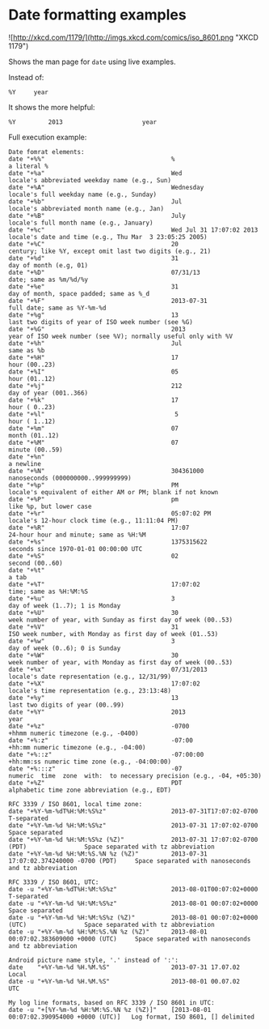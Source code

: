 Date formatting examples
========================

![http://xkcd.com/1179/](http://imgs.xkcd.com/comics/iso_8601.png "XKCD 1179")

Shows the man page for `date` using live examples.

Instead of:

    %Y     year

It shows the more helpful:

    %Y         2013                      year

Full execution example:

	Date fomrat elements:
	date "+%%"                                   %                                             a literal %
	date "+%a"                                   Wed                                           locale's abbreviated weekday name (e.g., Sun)
	date "+%A"                                   Wednesday                                     locale's full weekday name (e.g., Sunday)
	date "+%b"                                   Jul                                           locale's abbreviated month name (e.g., Jan)
	date "+%B"                                   July                                          locale's full month name (e.g., January)
	date "+%c"                                   Wed Jul 31 17:07:02 2013                      locale's date and time (e.g., Thu Mar  3 23:05:25 2005)
	date "+%C"                                   20                                            century; like %Y, except omit last two digits (e.g., 21)
	date "+%d"                                   31                                            day of month (e.g, 01)
	date "+%D"                                   07/31/13                                      date; same as %m/%d/%y
	date "+%e"                                   31                                            day of month, space padded; same as %_d
	date "+%F"                                   2013-07-31                                    full date; same as %Y-%m-%d
	date "+%g"                                   13                                            last two digits of year of ISO week number (see %G)
	date "+%G"                                   2013                                          year of ISO week number (see %V); normally useful only with %V
	date "+%h"                                   Jul                                           same as %b
	date "+%H"                                   17                                            hour (00..23)
	date "+%I"                                   05                                            hour (01..12)
	date "+%j"                                   212                                           day of year (001..366)
	date "+%k"                                   17                                            hour ( 0..23)
	date "+%l"                                    5                                            hour ( 1..12)
	date "+%m"                                   07                                            month (01..12)
	date "+%M"                                   07                                            minute (00..59)
	date "+%n"                                                                                 a newline
	date "+%N"                                   304361000                                     nanoseconds (000000000..999999999)
	date "+%p"                                   PM                                            locale's equivalent of either AM or PM; blank if not known
	date "+%P"                                   pm                                            like %p, but lower case
	date "+%r"                                   05:07:02 PM                                   locale's 12-hour clock time (e.g., 11:11:04 PM)
	date "+%R"                                   17:07                                         24-hour hour and minute; same as %H:%M
	date "+%s"                                   1375315622                                    seconds since 1970-01-01 00:00:00 UTC
	date "+%S"                                   02                                            second (00..60)
	date "+%t"                                   	                                             a tab
	date "+%T"                                   17:07:02                                      time; same as %H:%M:%S
	date "+%u"                                   3                                             day of week (1..7); 1 is Monday
	date "+%U"                                   30                                            week number of year, with Sunday as first day of week (00..53)
	date "+%V"                                   31                                            ISO week number, with Monday as first day of week (01..53)
	date "+%w"                                   3                                             day of week (0..6); 0 is Sunday
	date "+%W"                                   30                                            week number of year, with Monday as first day of week (00..53)
	date "+%x"                                   07/31/2013                                    locale's date representation (e.g., 12/31/99)
	date "+%X"                                   17:07:02                                      locale's time representation (e.g., 23:13:48)
	date "+%y"                                   13                                            last two digits of year (00..99)
	date "+%Y"                                   2013                                          year
	date "+%z"                                   -0700                                         +hhmm numeric timezone (e.g., -0400)
	date "+%:z"                                  -07:00                                        +hh:mm numeric timezone (e.g., -04:00)
	date "+%::z"                                 -07:00:00                                     +hh:mm:ss numeric time zone (e.g., -04:00:00)
	date "+%:::z"                                -07                                           numeric  time  zone  with:  to necessary precision (e.g., -04, +05:30)
	date "+%Z"                                   PDT                                           alphabetic time zone abbreviation (e.g., EDT)
	
	RFC 3339 / ISO 8601, local time zone:
	date "+%Y-%m-%dT%H:%M:%S%z"                  2013-07-31T17:07:02-0700                      T-separated
	date "+%Y-%m-%d %H:%M:%S%z"                  2013-07-31 17:07:02-0700                      Space separated
	date "+%Y-%m-%d %H:%M:%S%z (%Z)"             2013-07-31 17:07:02-0700 (PDT)                Space separated with tz abbreviation
	date "+%Y-%m-%d %H:%M:%S.%N %z (%Z)"         2013-07-31 17:07:02.374240000 -0700 (PDT)     Space separated with nanoseconds and tz abbreviation
	
	RFC 3339 / ISO 8601, UTC:
	date -u "+%Y-%m-%dT%H:%M:%S%z"               2013-08-01T00:07:02+0000                      T-separated
	date -u "+%Y-%m-%d %H:%M:%S%z"               2013-08-01 00:07:02+0000                      Space separated
	date -u "+%Y-%m-%d %H:%M:%S%z (%Z)"          2013-08-01 00:07:02+0000 (UTC)                Space separated with tz abbreviation
	date -u "+%Y-%m-%d %H:%M:%S.%N %z (%Z)"      2013-08-01 00:07:02.383609000 +0000 (UTC)     Space separated with nanoseconds and tz abbreviation
	
	Android picture name style, '.' instead of ':':
	date    "+%Y-%m-%d %H.%M.%S"                 2013-07-31 17.07.02                           Local
	date -u "+%Y-%m-%d %H.%M.%S"                 2013-08-01 00.07.02                           UTC
	
	My log line formats, based on RFC 3339 / ISO 8601 in UTC:
	date -u "+[%Y-%m-%d %H:%M:%S.%N %z (%Z)]"    [2013-08-01 00:07:02.390954000 +0000 (UTC)]   Log format, ISO 8601, [] delimited
	
